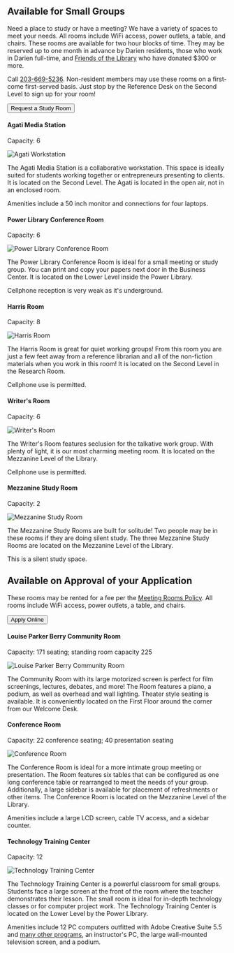 <div class="text-center margin-bottom-50">
  <h2 class="title-v2 title-center">Available for Small Groups</h2>
</div>

<div class="row margin-bottom-10">
  <div class="col-xs-12 col-sm-8 col-md-9">

Need a place to study or have a meeting? We have a variety of spaces to meet your needs. All rooms include WiFi access, power outlets, a table, and chairs. These rooms are available for two hour blocks of time. They may be reserved up to one month in advance by Darien residents, those who work in Darien full-time, and [Friends of the Library](/friends "Friends of the Library") who have donated $300 or more. 

Call [203-669-5236](tel:203-669-5236 "Call the Reference Desk"). Non-resident members may use these rooms on a first-come first-served basis. Just stop by the Reference Desk on the Second Level to sign up for your room!
  </div>
  <div class="col-xs-12 col-sm-8 col-md-3">
      <a href="/request-study-room"><button class="btn-u btn-u-lg btn-u-dark-blue btn-block" type="button">Request a Study Room</button></a>
  </div>
</div>


<div class="row">
<div class="col-md-4 md-margin-bottom-50">

#### Agati Media Station

Capacity: 6 

<img src="/uploads/library_building/interior/agati.jpg" alt="Agati Workstation" class="img-responsive margin-bottom-10" />

The Agati Media Station is a collaborative workstation. This space is ideally suited for students working together or entrepreneurs presenting to clients. It is located on the Second Level. The Agati is located in the open air, not in an enclosed room.

Amenities include a 50 inch monitor and connections for four laptops.

</div>

<div class="col-md-4 md-margin-bottom-50">

#### Power Library Conference Room

Capacity: 6 

<img src="/uploads/library_building/interior/pla_study.jpg" alt="Power Library Conference Room" class="img-responsive margin-bottom-10" />

The Power Library Conference Room is ideal for a small meeting or study group. You can print and copy your papers next door in the Business Center. It is located on the Lower Level inside the Power Library. 

Cellphone reception is very weak as it's underground.

</div>

<div class="col-md-4 md-margin-bottom-50">

#### Harris Room

Capacity: 8 

<img src="/uploads/library_building/interior/harris_room.jpg" alt="Harris Room" class="img-responsive margin-bottom-10" />

The Harris Room is great for quiet working groups! From this room you are just a few feet away from a reference librarian and all of the non-fiction materials when you work in this room! It is located on the Second Level in the Research Room.

Cellphone use is permitted.

</div>
</div>


<div class="row margin-bottom-50">
<div class="col-md-4 md-margin-bottom-50">

#### Writer's Room

Capacity: 6 

<img src="/uploads/library_building/interior/writers_room_sml.jpg" alt="Writer's Room" class="img-responsive margin-bottom-10" />

The Writer's Room features seclusion for the talkative work group. With plenty of light, it is our most charming meeting room. It is located on the Mezzanine Level of the Library. 

Cellphone use is permitted.

</div>

<div class="col-md-4 md-margin-bottom-50">

#### Mezzanine Study Room

Capacity: 2 

<img src="/uploads/library_building/interior/mezzanine_study_room.jpg" alt="Mezzanine Study Room" class="img-responsive margin-bottom-10" />

The Mezzanine Study Rooms are built for solitude! Two people may be in these rooms if they are doing silent study. The three Mezzanine Study Rooms are located on the Mezzanine Level of the Library.

This is a silent study space.

</div>
</div>



<div class="text-center margin-bottom-50">
  <h2 class="title-v2 title-center">Available on Approval of your Application</h2>
</div>


<div class="row margin-bottom-10">
  <div class="col-xs-12 col-sm-8 col-md-9">

These rooms may be rented for a fee per the [Meeting Rooms Policy](/meeting-rooms-policy "Meeting Rooms Policy"). All rooms include WiFi access, power outlets, a table, and chairs.

  </div>
  <div class="col-xs-12 col-sm-8 col-md-3">
      <a href="/request-meeting-room"><button class="btn-u btn-u-lg btn-u-dark-blue btn-block" type="button">Apply Online</button></a>
  </div>
</div>


<div class="row margin-bottom-10">
   <div class="col-xs-12 col-sm-4 col-md-10">

#### Louise Parker Berry Community Room

Capacity: 171 seating; standing room capacity 225

  </div>
</div>
  <div class="row margin-bottom-30">
 <div class="col-xs-12 col-sm-4 col-md-4">
      <img src="/uploads/library_building/interior/community_room.jpg" class="img-responsive" alt="Louise Parker Berry Community Room" />
  </div>
 <div class="col-xs-12 col-sm-8 col-md-8">

The Community Room with its large motorized screen is perfect for film screenings, lectures, debates, and more! The Room features a piano, a podium, as well as overhead and wall lighting. Theater style seating is available. It is conveniently located on the First Floor around the corner from our Welcome Desk.

  </div>
</div>



<div class="row margin-bottom-10">
   <div class="col-xs-12 col-sm-4 col-md-10">

#### Conference Room

Capacity: 22 conference seating; 40 presentation seating

  </div>
</div>
  <div class="row margin-bottom-30">
 <div class="col-xs-12 col-sm-4 col-md-4">
      <img src="/uploads/library_building/interior/conference_room.jpg" class="img-responsive" alt="Conference Room" />
  </div>
  <div class="col-xs-12 col-sm-8 col-md-8">

The Conference Room is ideal for a more intimate group meeting or presentation. The Room features six tables that can be configured as one long conference table or rearranged to meet the needs of your group. Additionally, a large sidebar is available for placement of refreshments or other items. The Conference Room is located on the Mezzanine Level of the Library.

Amenities include a large LCD screen, cable TV access, and a sidebar counter.

  </div>
</div>


<div class="row margin-bottom-10">
   <div class="col-xs-12 col-sm-4 col-md-10">

#### Technology Training Center

Capacity: 12

  </div>
</div>
  <div class="row margin-bottom-30">
 <div class="col-xs-12 col-sm-4 col-md-4">
     <img src="/uploads/library_building/interior/tech_center.jpg" class="img-responsive" alt="Technology Training Center" />
  </div>
 <div class="col-xs-12 col-sm-8 col-md-8">

The Technology Training Center is a powerful classroom for small groups. Students face a large screen at the front of the room where the teacher demonstrates their lesson. The small room is ideal for in-depth technology classes or for computer project work. The Technology Training Center is located on the Lower Level by the Power Library.

Amenities include 12 PC computers outfitted with Adobe Creative Suite 5.5 and [many other programs](/link-needed), an instructor's PC, the large wall-mounted television screen, and a podium.
  </div>
</div>